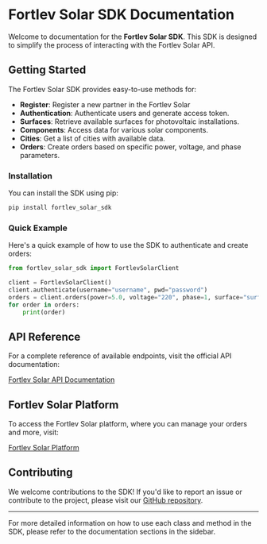 
# Fortlev Solar SDK Documentation

Welcome to documentation for the **Fortlev Solar SDK**. This SDK is designed to simplify the process of interacting with the Fortlev Solar API.

## Getting Started

The Fortlev Solar SDK provides easy-to-use methods for:

- **Register**: Register a new partner in the Fortlev Solar
- **Authentication**: Authenticate users and generate access token.
- **Surfaces**: Retrieve available surfaces for photovoltaic installations.
- **Components**: Access data for various solar components.
- **Cities**: Get a list of cities with available data.
- **Orders**: Create orders based on specific power, voltage, and phase parameters.

### Installation

You can install the SDK using pip:

```bash
pip install fortlev_solar_sdk
```

### Quick Example

Here's a quick example of how to use the SDK to authenticate and create orders:

```python
from fortlev_solar_sdk import FortlevSolarClient

client = FortlevSolarClient()
client.authenticate(username="username", pwd="password")
orders = client.orders(power=5.0, voltage="220", phase=1, surface="surface_id", city="city_id")
for order in orders:
    print(order)
```

## API Reference

For a complete reference of available endpoints, visit the official API documentation:

[Fortlev Solar API Documentation](https://api-platform.fortlevsolar.app/partner/docs)

## Fortlev Solar Platform

To access the Fortlev Solar platform, where you can manage your orders and more, visit:

[Fortlev Solar Platform](https://fortlevsolar.app)

## Contributing

We welcome contributions to the SDK! If you'd like to report an issue or contribute to the project, please visit our [GitHub repository](https://github.com/patrickpasquini/fortlev_solar_sdk).

---

For more detailed information on how to use each class and method in the SDK, please refer to the documentation sections in the sidebar.